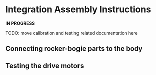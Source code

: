 # Integration Assembly Instructions

**IN PROGRESS**

TODO: move calibration and testing related documentation here

## Connecting rocker-bogie parts to the body

## Testing the drive motors